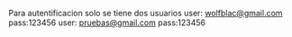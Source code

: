 Para autentificacion solo se tiene dos usuarios 
user: wolfblac@gmail.com pass:123456
user: pruebas@gmail.com pass:123456
